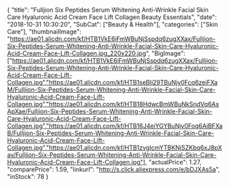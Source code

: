 {
	"title": "Fulljion Six Peptides Serum Whitening Anti-Wrinkle Facial Skin Care Hyaluronic Acid Cream Face Lift Collagen Beauty Essentials",
	"date": "2018-10-31 10:30:20",
	"SubCat": ["Beauty & Health"],
	"categories": ["Skin Care"],
	"thumbnailImage": "https://ae01.alicdn.com/kf/HTB1VkE6iFmWBuNjSspdq6zugXXax/Fulljion-Six-Peptides-Serum-Whitening-Anti-Wrinkle-Facial-Skin-Care-Hyaluronic-Acid-Cream-Face-Lift-Collagen.jpg_220x220.jpg",
	"BigImage": ["https://ae01.alicdn.com/kf/HTB1VkE6iFmWBuNjSspdq6zugXXax/Fulljion-Six-Peptides-Serum-Whitening-Anti-Wrinkle-Facial-Skin-Care-Hyaluronic-Acid-Cream-Face-Lift-Collagen.jpg","https://ae01.alicdn.com/kf/HTB1seBli29TBuNjy0Fcq6zeiFXaM/Fulljion-Six-Peptides-Serum-Whitening-Anti-Wrinkle-Facial-Skin-Care-Hyaluronic-Acid-Cream-Face-Lift-Collagen.jpg","https://ae01.alicdn.com/kf/HTB18HdwcBmWBuNkSndVq6AsApXae/Fulljion-Six-Peptides-Serum-Whitening-Anti-Wrinkle-Facial-Skin-Care-Hyaluronic-Acid-Cream-Face-Lift-Collagen.jpg","https://ae01.alicdn.com/kf/HTB16J4eiYGYBuNjy0Foq6AiBFXaB/Fulljion-Six-Peptides-Serum-Whitening-Anti-Wrinkle-Facial-Skin-Care-Hyaluronic-Acid-Cream-Face-Lift-Collagen.jpg","https://ae01.alicdn.com/kf/HTB1zvgIcmYTBKNjSZKbq6xJ8pXav/Fulljion-Six-Peptides-Serum-Whitening-Anti-Wrinkle-Facial-Skin-Care-Hyaluronic-Acid-Cream-Face-Lift-Collagen.jpg"],
	"actualPrice": 1.27,
	"comparePrice": 1.59,
	"linkurl": "http://s.click.aliexpress.com/e/bDJXAs5a",
	"inStock": 78
}
